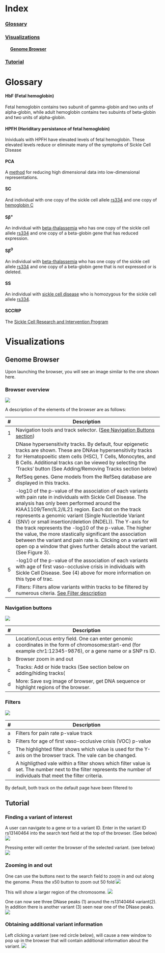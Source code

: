 # Index
### [Glossary](#Glossary)
### [Visualizations](#Visualizations)
####  &nbsp;&nbsp;&nbsp;&nbsp; [Genome Browser](#genome-browser)
### [Tutorial](#tutorial)


# Glossary

#### HbF (Fetal hemoglobin)
Fetal hemoglobin contains two subunit of gamma-globin and two units of alpha-globin, while adult hemoglobin contains two subuints of beta-globin and two units of alpha-globin.  
#### HPFH (Heriditary persistance of fetal hemoglobin)
Inividuals with HPFH have elevated levels of fetal hemoglobin. These elevated levels reduce or eliminate many of the symptoms of Sickle Cell Disease
#### PCA
A [method](https://www.jmp.com/support/help/14/principal-components.shtml) for reducing high dimensional data into low-dimensional representations.
#### SC
And individual with one copy of the sickle cell allele [rs334](https://www.ncbi.nlm.nih.gov/snp/rs334) and one copy of [hemoglobin C](https://medlineplus.gov/ency/article/000572.htm)
#### S&beta;<sup>+</sup>
An individual with [beta-thalassemia](https://ghr.nlm.nih.gov/condition/beta-thalassemia) who has one copy of the sickle cell allele [rs334](https://www.ncbi.nlm.nih.gov/snp/rs334) and one copy of a beta-globin gene that has reduced expression.
#### S&beta;<sup>0</sup>
An individual with [beta-thalassemia](https://ghr.nlm.nih.gov/condition/beta-thalassemia) who has one copy of the sickle cell allele [rs334](https://www.ncbi.nlm.nih.gov/snp/rs334) and one copy of a beta-globin gene that is not expressed or is deleted.
#### SS 
An individual with [sickle cell disease](https://ghr.nlm.nih.gov/condition/sickle-cell-disease) who is homozygous for the sickle cell allele [rs334](https://www.ncbi.nlm.nih.gov/snp/rs334).
#### SCCRIP
The [Sickle Cell Research and Intervention Program](https://www.stjude.org/research/clinical-trials/sccrip-hematological-disorder.html)
  


# Visualizations
## Genome Browser


Upon launching the browser, you will see an image similar to the one shown here.

### Browser overview
![](./images/BrowserOverview.png)

A description of the elements of the browser are as follows:

|#   |      Description      |  
|----------|-------------|
| 1| Navigation tools and track selector. ([See Navigation Buttons section](#navigation-buttons))  | 
|2|    DNase hypersensitivity tracks.  By default, four epigenetic tracks are shown.  These are DNAse hypersensitivity tracks for Hematopoeitic stem cells (HSC), T Cells, Monocytes, and B Cells.  Additional tracks can be viewed by selecting the ‘Tracks’ button (See Adding/Removing Tracks section below)  |  
|3 | RefSeq genes.  Gene models from the RefSeq database are displayed in this tracks. | 
|4 |-log10 of the p-value of the association of each variants with pain rate in individuals with Sickle Cell Disease.  The analysis has only been performed around the  KIAA1109/Tenr/IL2/IL21 region.   Each dot on the track represents a genomic variant (Single Nucleotide Variant (SNV) or small insertion/deletion (INDEL)).  The Y-axis for the track represents the -log10 of the p-value.  The higher the value, the more stastically significant the association between the variant and pain rate is.  Clicking on a variant will open op a window that gives further details about the variant.  (See Figure 3). | 
|5 | -log10 of the p-value of the association of each variants with age of first vaso-occlusive crisis in individuals with Sickle Cell Disease.  See (4) above for more information on this type of trac. | 
|6| Filters: Filters allow variants within tracks to be filtered by numerous citeria.  [See Filter description](#Filters)|


### Navigation buttons
![](./images/NavigationButtons.png)

|#   |      Description      |  
|----------|-------------|
| a|Location/Locus entry field.  One can enter genomic coordinates in the form of chromosome:start-end (for example chr1:12345-9876), or a gene name or a SNP rs ID. | 
|b|   Browser zoom in and out |  
|c | Tracks: Add or hide tracks (See section below on adding/hiding tracks( | 
|d |More:  Save svg image of browser, get DNA sequence or highlight regions of the browser. | 



### Filters

![](./images/Filters.png)

|#   |      Description      |  
|----------|-------------|
| a| Filters for pain rate p-value track | 
|b|  Filters for age of first vaso-occlusive crisis (VOC) p-value |  
|c | The highlighted filter shows which value is  used for the Y-axis on the browser track.  The vale can be changed. | 
|d | A highligthed vale within a filter shows which filter value is set.  The number next to the filter represents the number of individuals that meet the filter criteria.| 

By default, both track on the default page have been filtered to 

## Tutorial
### Finding a variant of interest
A user can navigate to a gene or to a variant ID.
Enter in the variant ID rs13140464 into the search text field at the top of the browser. (See below)
![](./images/findRs1314064.png)

Pressing enter will center the browser of the selected variant.  (see below)
![](./images/rs13140464_zoomed.png)

### Zooming in and out
One can use the buttons next to the search field to zoom in and out along the genome.  Press the x50 button to zoom out 50 fold
![](./images/rs13140464_zoomedButton.png)

This will show a larger region of the chromosome.
![](./images/rs13140464_zoomedx50b.png)

One can now see three DNase peaks (1) around the rs13140464 variant(2).  In addition there is another variant (3) seen near one of the DNase peaks.
![](./images/rs13140464_zoomedx50Annotated.png)

### Obtaining additional variant information
Left clicking a variant (see red circle below), will cause a new window to pop up in the browser that will contain additional information about the variant.
![](./images/rs13140464_info.tmp.png)
